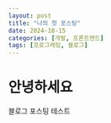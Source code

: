 ```yaml
---
layout: post
title: "나의 첫 포스팅"
date: 2024-10-15
categories: [개발, 프론트엔드]
tags: [프로그래밍, 블로그]
---
```


# 안녕하세요
블로그 포스팅 테스트